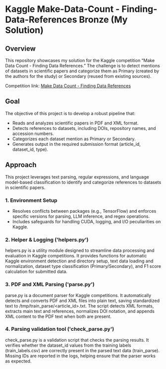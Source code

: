 # Kaggle Make-Data-Count - Finding-Data-References Bronze (My Solution)

## Overview
This repository showcases my solution for the Kaggle competition “Make Data Count - Finding Data References.” The challenge is to detect mentions of datasets in scientific papers and categorize them as Primary (created by the authors for the study) or Secondary (reused from existing sources).

Competition link: [Make Data Count - Finding Data References](https://www.kaggle.com/competitions/make-data-count-finding-data-references/overview)

## Goal
The objective of this project is to develop a robust pipeline that:
* Reads and analyzes scientific papers in PDF and XML format.
* Detects references to datasets, including DOIs, repository names, and accession numbers.
* Categorizes each dataset mention as Primary or Secondary.
* Generates output in the required submission format (article_id, dataset_id, type).

## Approach
This project leverages text parsing, regular expressions, and language model-based classification to identify and categorize references to datasets in scientific papers.

### 1. Environment Setup
* Resolves conflicts between packages (e.g., TensorFlow) and enforces specific versions for parsing, LLM inference, and regex operations.
* Includes safeguards for handling CUDA, logging, and I/O peculiarities on Kaggle.

### 2. Helper & Logging ('helpers.py')
helpers.py is a utility module designed to streamline data processing and evaluation in Kaggle competitions. It provides functions for automatic Kaggle environment detection and directory setup, text data loading and normalization, dataset type classification (Primary/Secondary), and F1 score calculation for submitted data.

### 3. PDF and XML Parsing ('parse.py')
parse.py is a document parser for Kaggle competitions. It automatically detects and converts PDF and XML files into plain text, saving standardized text to /tmp/train_parse/<article_id>.txt. The script detects XML formats, extracts main text and references, normalizes DOI notation, and appends XML content to the PDF text when both are present.

### 4. Parsing validation tool ('check_parse.py')
check_parse.py is a validation script that checks the parsing results. It verifies whether the dataset_id values from the training labels (train_labels.csv) are correctly present in the parsed text data (train_parse). Missing IDs are reported in the logs, helping ensure that the parser works as expected.



